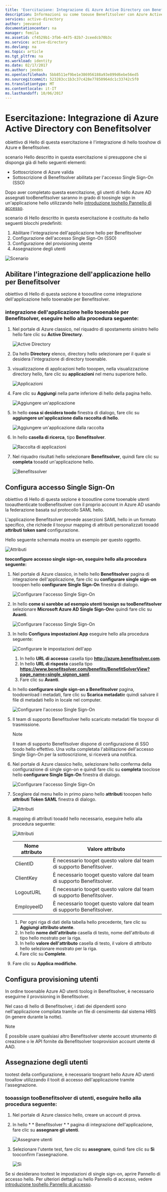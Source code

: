 ```yaml
---
title: 'Esercitazione: Integrazione di Azure Active Directory con Benefitsolver | Microsoft Docs'
description: Informazioni su come toouse Benefitsolver con Azure Active Directory tooenable single sign-on, il provisioning automatizzato e molto altro!
services: active-directory
author: jeevansd
documentationcenter: na
manager: femila
ms.assetid: cf4529b1-3fb6-4475-82b7-2ceedcb70b3c
ms.service: active-directory
ms.devlang: na
ms.topic: article
ms.tgt_pltfrm: na
ms.workload: identity
ms.date: 02/17/2017
ms.author: jeedes
ms.openlocfilehash: 5bb8511ef9be1e386956188a93e899d6ebe56ed5
ms.sourcegitcommit: 523283cc1b3c37c428e77850964dc1c33742c5f0
ms.translationtype: MT
ms.contentlocale: it-IT
ms.lasthandoff: 10/06/2017
---
```

# <a name="tutorial-azure-active-directory-integration-with-benefitsolver"></a>Esercitazione: Integrazione di Azure Active Directory con Benefitsolver
obiettivo di Hello di questa esercitazione è l'integrazione di hello tooshow di Azure e Benefitsolver.  

scenario Hello descritto in questa esercitazione si presuppone che si disponga già di hello seguenti elementi:

* Sottoscrizione di Azure valida
* Sottoscrizione di Benefitsolver abilitata per l'accesso Single Sign-On (SSO)

Dopo aver completato questa esercitazione, gli utenti di hello Azure AD assegnati tooBenefitsolver saranno in grado di toosingle sign in un'applicazione hello utilizzando hello [introduzione toohello Pannello di accesso](active-directory-saas-access-panel-introduction.md).

scenario di Hello descritto in questa esercitazione è costituito da hello seguenti blocchi predefiniti:

1. Abilitare l'integrazione dell'applicazione hello per Benefitsolver
2. Configurazione dell'accesso Single Sign-On (SSO)
3. Configurazione del provisioning utente
4. Assegnazione degli utenti

![Scenario](./media/active-directory-saas-benefitsolver-tutorial/IC804820.png "Scenario")

## <a name="enabling-hello-application-integration-for-benefitsolver"></a>Abilitare l'integrazione dell'applicazione hello per Benefitsolver
obiettivo di Hello di questa sezione è toooutline come integrazione dell'applicazione hello tooenable per Benefitsolver.

### <a name="tooenable-hello-application-integration-for-benefitsolver-perform-hello-following-steps"></a>integrazione dell'applicazione hello tooenable per Benefitsolver, eseguire hello alla procedura seguente:
1. Nel portale di Azure classico, nel riquadro di spostamento sinistro hello hello fare clic su **Active Directory**.
   
   ![Active Directory](./media/active-directory-saas-benefitsolver-tutorial/IC700993.png "Active Directory")
2. Da hello **Directory** elenco, directory hello selezionare per il quale si desidera l'integrazione di directory tooenable.
3. visualizzazione di applicazioni hello tooopen, nella visualizzazione directory hello, fare clic su **applicazioni** nel menu superiore hello.
   
   ![Applicazioni](./media/active-directory-saas-benefitsolver-tutorial/IC700994.png "Applicazioni")
4. Fare clic su **Aggiungi** nella parte inferiore di hello della pagina hello.
   
   ![Aggiungere un'applicazione](./media/active-directory-saas-benefitsolver-tutorial/IC749321.png "Aggiungere un'applicazione")
5. In hello **cosa si desidera toodo** finestra di dialogo, fare clic su **aggiungere un'applicazione dalla raccolta di hello**.
   
   ![Aggiungere un'applicazione dalla raccolta](./media/active-directory-saas-benefitsolver-tutorial/IC749322.png "Aggiungere un'applicazione dalla raccolta")
6. In hello **casella di ricerca**, tipo **Benefitsolver**.
   
   ![Raccolta di applicazioni](./media/active-directory-saas-benefitsolver-tutorial/IC804821.png "Raccolta di applicazioni")
7. Nel riquadro risultati hello selezionare **Benefitsolver**, quindi fare clic su **completa** tooadd un'applicazione hello.
   
   ![Benefitssolver](./media/active-directory-saas-benefitsolver-tutorial/IC804822.png "Benefitssolver")
   
## <a name="configure-single-sign-on"></a>Configura accesso Single Sign-On

obiettivo di Hello di questa sezione è toooutline come tooenable utenti tooauthenticate tooBenefitsolver con il proprio account in Azure AD usando la federazione basata sul protocollo SAML hello.  

L'applicazione Benefitsolver prevede asserzioni SAML hello in un formato specifico, che richiede il tooyour mapping di attributi personalizzati tooadd **attributi token saml** configurazione. 

Hello seguente schermata mostra un esempio per questo oggetto.

![Attributi](./media/active-directory-saas-benefitsolver-tutorial/IC804823.png "Attributi")

**tooconfigure accesso single sign-on, eseguire hello alla procedura seguente:**

1. Nel portale di Azure classico, in hello hello **Benefitsolver** pagina di integrazione dell'applicazione, fare clic su **configurare single sign-on** tooopen hello **configurare Single Sign-On** finestra di dialogo.
   
   ![Configurare l'accesso Single Sign-On](./media/active-directory-saas-benefitsolver-tutorial/IC804824.png "Configurare l'accesso Single Sign-On")
2. In hello **come si sarebbe ad esempio utenti toosign su tooBenefitsolver** selezionare **Microsoft Azure AD Single Sign-On**e quindi fare clic su **Avanti**.
   
   ![Configurare l'accesso Single Sign-On](./media/active-directory-saas-benefitsolver-tutorial/IC804825.png "Configurare l'accesso Single Sign-On")
3. In hello **Configura impostazioni App** eseguire hello alla procedura seguente:
   
   ![Configurare le impostazioni dell'app](./media/active-directory-saas-benefitsolver-tutorial/IC804826.png "Configurare le impostazioni dell'app")
   
   1. In hello **URL di accesso** casella tipo **http://azure.benefitsolver.com**.
   2. In hello **URL di risposta** casella tipo **https://www.benefitsolver.com/benefits/BenefitSolverView?page_name=single_signon_saml**.  
   3. Fare clic su **Avanti**.
4. In hello **configurare single sign-on a Benefitsolver** pagina, toodownload i metadati, fare clic su **Scarica metadati**e quindi salvare il file di metadati hello in locale nel computer.
   
   ![Configurare l'accesso Single Sign-On](./media/active-directory-saas-benefitsolver-tutorial/IC804827.png "Configurare l'accesso Single Sign-On")
5. Il team di supporto Benefitsolver hello scaricato metadati file tooyour di trasmissione.
   
   >[!NOTE]
   >Il team di supporto Benefitsolver dispone di configurazione di SSO toodo hello effettivo. Una volta completata l'abilitazione dell'accesso Single Sign-On per la sottoscrizione, si riceverà una notifica.
   >

6. Nel portale di Azure classico hello, selezionare hello conferma della configurazione di single sign-on e quindi fare clic su **completa** tooclose hello **configurare Single Sign-On** finestra di dialogo.
   
   ![Configurare l'accesso Single Sign-On](./media/active-directory-saas-benefitsolver-tutorial/IC804828.png "Configurare l'accesso Single Sign-On")
7. Scegliere dal menu hello in primo piano hello **attributi** tooopen hello **attributi Token SAML** finestra di dialogo.
   
   ![Attributi](./media/active-directory-saas-benefitsolver-tutorial/IC795920.png "Attributi")
8. mapping di attributi tooadd hello necessario, eseguire hello alla procedura seguente:
   
   ![Attributi](./media/active-directory-saas-benefitsolver-tutorial/IC804823.png "Attributi")
   
   | Nome attributo | Valore attributo |
   | --- | --- |
   | ClientID |È necessario tooget questo valore dal team di supporto Benefitsolver. |
   | ClientKey |È necessario tooget questo valore dal team di supporto Benefitsolver. |
   | LogoutURL |È necessario tooget questo valore dal team di supporto Benefitsolver. |
   | EmployeeID |È necessario tooget questo valore dal team di supporto Benefitsolver. |
   
   1. Per ogni riga di dati della tabella hello precedente, fare clic su **Aggiungi attributo utente**.
   2. In hello **nome dell'attributo** casella di testo, nome dell'attributo di tipo hello mostrato per la riga.
   3. In hello **valore dell'attributo** casella di testo, il valore di attributo hello selezionare mostrato per la riga.
   4. Fare clic su **Complete**.
9. Fare clic su **Applica modifiche**.

## <a name="configure-user-provisioning"></a>Configura provisioning utenti
In ordine tooenable Azure AD utenti toolog in Benefitsolver, è necessario eseguirne il provisioning in Benefitsolver.  

Nel caso di hello di Benefitsolver, i dati dei dipendenti sono nell'applicazione compilata tramite un file di censimento dal sistema HRIS (in genere durante la notte).  

>[!NOTE]
>È possibile usare qualsiasi altro Benefitsolver utente account strumento di creazione o le API fornite da Benefitsolver tooprovision account utente di AAD. 
> 

## <a name="assigning-users"></a>Assegnazione degli utenti
tootest della configurazione, è necessario toogrant hello Azure AD utenti tooallow utilizzando il tooit di accesso dell'applicazione tramite l'assegnazione.

### <a name="tooassign-users-toobenefitsolver-perform-hello-following-steps"></a>tooassign tooBenefitsolver di utenti, eseguire hello alla procedura seguente:
1. Nel portale di Azure classico hello, creare un account di prova.
2. In hello * * Benefitsolver * * pagina di integrazione dell'applicazione, fare clic su **assegnare gli utenti**.
   
   ![Assegnare utenti](./media/active-directory-saas-benefitsolver-tutorial/IC804829.png "Assegnare utenti")
3. Selezionare l'utente test, fare clic su **assegnare**, quindi fare clic su **Sì** tooconfirm l'assegnazione.
   
   ![Sì](./media/active-directory-saas-benefitsolver-tutorial/IC767830.png "Sì")

Se si desiderano tootest le impostazioni di single sign-on, aprire Pannello di accesso hello. Per ulteriori dettagli su hello Pannello di accesso, vedere [introduzione toohello Pannello di accesso](active-directory-saas-access-panel-introduction.md).

